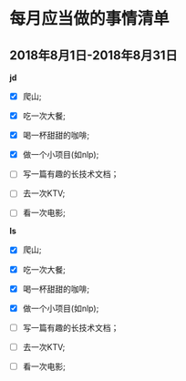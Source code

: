 # 每月应当做的事情清单

## 2018年8月1日-2018年8月31日

**jd**

- [x] 爬山;
- [x] 吃一次大餐;
- [x] 喝一杯甜甜的咖啡;
- [x] 做一个小项目(如nlp);
- [ ] 写一篇有趣的长技术文档；
- [ ] 去一次KTV;
- [ ] 看一次电影;


**ls**

- [x] 爬山;
- [x] 吃一次大餐;
- [x] 喝一杯甜甜的咖啡;
- [x] 做一个小项目(如nlp);
- [ ] 写一篇有趣的长技术文档；
- [ ] 去一次KTV;
- [ ] 看一次电影;

